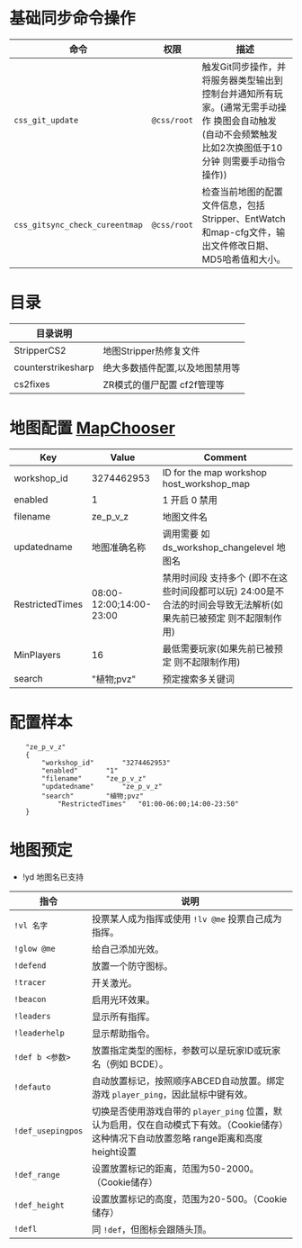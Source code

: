 # 基础同步命令操作 
| **命令**                           | **权限**       | **描述**                                                                                      |
|-----------------------------------|---------------|---------------------------------------------------------------------------------------------|
| `css_git_update`                  | `@css/root`   | 触发Git同步操作，并将服务器类型输出到控制台并通知所有玩家。(通常无需手动操作 换图会自动触发(自动不会频繁触发 比如2次换图低于10分钟 则需要手动指令操作))        |
| `css_gitsync_check_cureentmap`    | `@css/root`   | 检查当前地图的配置文件信息，包括Stripper、EntWatch和map-cfg文件，输出文件修改日期、MD5哈希值和大小。   |


# 目录
|  目录说明 |   |
| ------------ | ------------ |
|  StripperCS2 |  地图Stripper热修复文件  |
|  counterstrikesharp |  绝大多数插件配置,以及地图禁用等 |
|  cs2fixes |  ZR模式的僵尸配置 cf2f管理等 |

# 地图配置 [MapChooser](https://github.com/UpKK-Xnet-YYDCS/UPKK_ZE_PUBLIC/blob/master/cs2/counterstrikesharp/configs/plugins/MapChooser)


| Key             | Value                          | Comment                                        |
|-----------------|--------------------------------|------------------------------------------------|
| workshop_id     | 3274462953                      | ID for the map workshop host_workshop_map     |
| enabled         | 1                              | 1 开启 0 禁用                                   |
| filename        | ze_p_v_z                        | 地图文件名                                     |
| updatedname     | 地图准确名称                     | 调用需要 如 ds_workshop_changelevel 地图名      |
| RestrictedTimes | 08:00-12:00;14:00-23:00         | 禁用时间段 支持多个 (即不在这些时间段都可以玩)  24:00是不合法的时间会导致无法解析(如果先前已被预定 则不起限制作用)      | 
| MinPlayers      | 16                             | 最低需要玩家(如果先前已被预定 则不起限制作用)                                   |
| search          | "植物;pvz"                       | 预定搜索多关键词                               |

# 配置样本
```plaintext
	"ze_p_v_z"
	{
		"workshop_id"		"3274462953"
		"enabled"		"1"
		"filename"		"ze_p_v_z"
		"updatedname"		"ze_p_v_z"
		"search"		"植物;pvz"
        	"RestrictedTimes" 	"01:00-06:00;14:00-23:50"
	}
```


# 地图预定
- !yd 地图名已支持


| 指令            | 说明                                                                                             |
|-----------------|--------------------------------------------------------------------------------------------------|
| `!vl 名字`      | 投票某人成为指挥或使用 `!lv @me` 投票自己成为指挥。                                              |
| `!glow @me`     | 给自己添加光效。                                                                                 |
| `!defend`       | 放置一个防守图标。                                                                               |
| `!tracer`       | 开关激光。                                                                                       |
| `!beacon`       | 启用光环效果。                                                                                   |
| `!leaders`      | 显示所有指挥。                                                                                   |
| `!leaderhelp`   | 显示帮助指令。                                                                                   |
| `!def b <参数>` | 放置指定类型的图标，参数可以是玩家ID或玩家名（例如 BCDE）。                                        |
| `!defauto`      | 自动放置标记，按照顺序ABCED自动放置。绑定游戏 `player_ping`，因此鼠标中键有效。                   |
| `!def_usepingpos` | 切换是否使用游戏自带的 `player_ping` 位置，默认为启用，仅在自动模式下有效。（Cookie储存） 这种情况下自动放置忽略 range距离和高度height设置        |
| `!def_range`    | 设置放置标记的距离，范围为50-2000。（Cookie储存）                                                 |
| `!def_height`   | 设置放置标记的高度，范围为20-500。（Cookie储存）                                                 |
| `!defl`         | 同 `!def`，但图标会跟随头顶。                                                                     |
